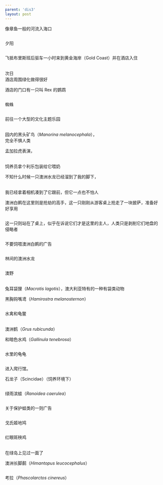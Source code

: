 ```yaml
---
parent: 'dis3'
layout: post
---
```

像章鱼一般的河流入海口

<img class='disc' data-src='https://lykoseremos.github.io/gmalb-01/dis3/306.jpg'>

夕阳

<img class='disc' data-src='https://lykoseremos.github.io/gmalb-01/dis3/308.jpg'>

飞抵布里斯班后驱车一小时来到黄金海岸（Gold Coast）并在酒店入住

<br>
次日

<br>
酒店周围绿化做得很好

<img class='disc' data-src='https://lykoseremos.github.io/gmalb-01/dis3/309.jpg'>

酒店的门口有一只叫 Rex 的鹦鹉

<img class='disc' data-src='https://lykoseremos.github.io/gmalb-01/dis3/310.jpg'>

蜘蛛

<img class='disc' data-src='https://lykoseremos.github.io/gmalb-01/dis3/311.jpg'>

前往一个大型的文化主题乐园

<br>
园内的黑头矿鸟（<i>Manorina melanocephala</i>），

<br>
完全不惧人类

<img class='disc' data-src='https://lykoseremos.github.io/gmalb-01/dis3/312.jpg'>

孟加拉虎表演，

<br>
饲养员拿个利乐包装给它喂奶

<img class='disc' data-src='https://lykoseremos.github.io/gmalb-01/dis3/313.jpg'>

<img class='disc' data-src='https://lykoseremos.github.io/gmalb-01/dis3/314.jpg'>

<img class='disc' data-src='https://lykoseremos.github.io/gmalb-01/dis3/315.jpg'>

不知什么时候一只澳洲水龙已经溜到了我的脚下，

<br>
我已经拿着相机凑到了它跟前，但它一点也不怕人

<img class='disc' data-src='https://lykoseremos.github.io/gmalb-01/dis3/316.jpg'>

<img class='disc' data-src='https://lykoseremos.github.io/gmalb-01/dis3/317.jpg'>

澳洲白鹮在这里则是抢劫的高手，这一只刚刚从游客桌上抢走了一块披萨，准备好好享用

<img class='disc' data-src='https://lykoseremos.github.io/gmalb-01/dis3/318.jpg'>

这一只则站在了桌上，似乎在诉说它们才是这里的主人，人类只是剥削它们地盘的侵略者

<img class='disc' data-src='https://lykoseremos.github.io/gmalb-01/dis3/319.jpg'>

不要饲喂澳洲白鹮的广告

<img class='disc' data-src='https://lykoseremos.github.io/gmalb-01/dis3/320.jpg'>

林间的澳洲水龙

<img class='disc' data-src='https://lykoseremos.github.io/gmalb-01/dis3/322.jpg'>

澳野

<br>



<img class='disc' data-src='https://lykoseremos.github.io/gmalb-01/dis3/323.jpg'>

<br>
兔耳袋狸（<i>Macrotis lagotis</i>），澳大利亚特有的一种有袋类动物

<img class='disc' data-src='https://lykoseremos.github.io/gmalb-01/dis3/324.jpg'>

黑胸钩嘴鸢（<i>Hamirostra melanosternon</i>）

<img class='disc' data-src='https://lykoseremos.github.io/gmalb-01/dis3/325.jpg'>

水禽和龟鳖

<br>
澳洲鹤（<i>Grus rubicunda</i>）

<img class='disc' data-src='https://lykoseremos.github.io/gmalb-01/dis3/326.jpg'>

和暗色水鸡（<i>Gallinula tenebrosa</i>）

<img class='disc' data-src='https://lykoseremos.github.io/gmalb-01/dis3/328.jpg'>

水里的龟龟

<img class='disc' data-src='https://lykoseremos.github.io/gmalb-01/dis3/327.jpg'>

进入爬行馆。<br>

石龙子（Scincidae）（饲养环境下）

<img class='disc' data-src='https://lykoseremos.github.io/gmalb-01/dis3/329.jpg'>

绿雨滨蛙（<i>Ranoidea caerulea</i>）

<img class='disc' data-src='https://lykoseremos.github.io/gmalb-01/dis3/330.jpg'>

关于保护蛙类的一则广告

<img class='disc' data-src='https://lykoseremos.github.io/gmalb-01/dis3/331.jpg'>

戈氏姬地鸠

<img class='disc' data-src='https://lykoseremos.github.io/gmalb-01/dis3/332.jpg'>

红眼斑秧鸡

<br>
在绿岛上见过一面了

<img class='disc' data-src='https://lykoseremos.github.io/gmalb-01/dis3/333.jpg'>

澳洲长脚鹬（<i>Himantopus leucocephalus</i>）

<img class='disc' data-src='https://lykoseremos.github.io/gmalb-01/dis3/334.jpg'>

考拉（<i>Phascolarctos cinereus</i>）

<img class='disc' data-src='https://lykoseremos.github.io/gmalb-01/dis3/335.jpg'>

<img class='disc' data-src='https://lykoseremos.github.io/gmalb-01/dis3/347.jpg'>

<img class='disc' data-src='https://lykoseremos.github.io/gmalb-01/dis3/339.jpg'>

<img class='disc' data-src='https://lykoseremos.github.io/gmalb-01/dis3/346.jpg'>
